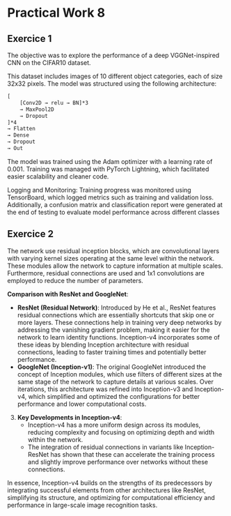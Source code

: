 # Practical Work 8

## Exercice 1

The objective was to explore the performance of a deep VGGNet-inspired CNN on the CIFAR10 dataset.

This dataset includes images of 10 different object categories, each of size 32x32 pixels. The model was structured using the following architecture:

```txt
[
    [Conv2D → relu → BN]*3 
    → MaxPool2D 
    → Dropout
]*4 
→ Flatten 
→ Dense 
→ Dropout
→ Out
```

The model was trained using the Adam optimizer with a learning rate of 0.001. Training was managed with PyTorch Lightning, which facilitated easier scalability and cleaner code.

Logging and Monitoring: Training progress was monitored using TensorBoard, which logged metrics such as training and validation loss. Additionally, a confusion matrix and classification report were generated at the end of testing to evaluate model performance across different classes

## Exercice 2

The network use residual inception blocks, which are convolutional layers with varying kernel sizes operating at the same level within the network. These modules allow the network to capture information at multiple scales. Furthermore, residual connections are used and 1x1 convolutions are employed to reduce the number of parameters.

**Comparison with ResNet and GoogleNet**:

- **ResNet (Residual Network)**: Introduced by He et al., ResNet features residual connections which are essentially shortcuts that skip one or more layers. These connections help in training very deep networks by addressing the vanishing gradient problem, making it easier for the network to learn identity functions. Inception-v4 incorporates some of these ideas by blending Inception architecture with residual connections, leading to faster training times and potentially better performance.
- **GoogleNet (Inception-v1)**: The original GoogleNet introduced the concept of Inception modules, which use filters of different sizes at the same stage of the network to capture details at various scales. Over iterations, this architecture was refined into Inception-v3 and Inception-v4, which simplified and optimized the configurations for better performance and lower computational costs.

3. **Key Developments in Inception-v4**:
   - Inception-v4 has a more uniform design across its modules, reducing complexity and focusing on optimizing depth and width within the network.
   - The integration of residual connections in variants like Inception-ResNet has shown that these can accelerate the training process and slightly improve performance over networks without these connections.

In essence, Inception-v4 builds on the strengths of its predecessors by integrating successful elements from other architectures like ResNet, simplifying its structure, and optimizing for computational efficiency and performance in large-scale image recognition tasks.

